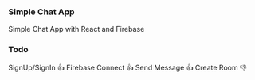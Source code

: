 ### Simple Chat App

Simple Chat App with React and Firebase

### Todo

SignUp/SignIn :+1:
Firebase Connect :+1:
Send Message :+1:
Create Room :-1:
